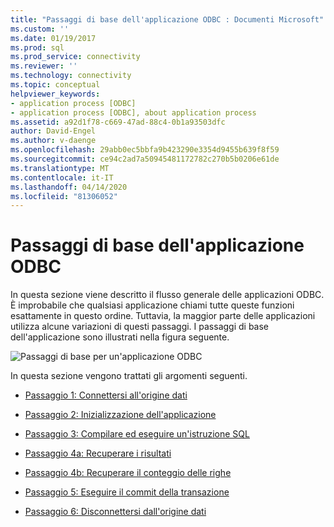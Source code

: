 ```yaml
---
title: "Passaggi di base dell'applicazione ODBC : Documenti Microsoft"
ms.custom: ''
ms.date: 01/19/2017
ms.prod: sql
ms.prod_service: connectivity
ms.reviewer: ''
ms.technology: connectivity
ms.topic: conceptual
helpviewer_keywords:
- application process [ODBC]
- application process [ODBC], about application process
ms.assetid: a92d1f78-c669-47ad-88c4-0b1a93503dfc
author: David-Engel
ms.author: v-daenge
ms.openlocfilehash: 29abb0ec5bbfa9b423290e3354d9455b639f8f59
ms.sourcegitcommit: ce94c2ad7a50945481172782c270b5b0206e61de
ms.translationtype: MT
ms.contentlocale: it-IT
ms.lasthandoff: 04/14/2020
ms.locfileid: "81306052"
---
```

# <a name="basic-odbc-application-steps"></a>Passaggi di base dell'applicazione ODBC
In questa sezione viene descritto il flusso generale delle applicazioni ODBC. È improbabile che qualsiasi applicazione chiami tutte queste funzioni esattamente in questo ordine. Tuttavia, la maggior parte delle applicazioni utilizza alcune variazioni di questi passaggi. I passaggi di base dell'applicazione sono illustrati nella figura seguente.  
  
 ![Passaggi di base per un'applicazione ODBC](../../../odbc/reference/develop-app/media/pr10.gif "pr10 (informazioni in stato di")  
  
 In questa sezione vengono trattati gli argomenti seguenti.  
  
-   [Passaggio 1: Connettersi all'origine dati](../../../odbc/reference/develop-app/step-1-connect-to-the-data-source.md)  
  
-   [Passaggio 2: Inizializzazione dell'applicazione](../../../odbc/reference/develop-app/step-2-initialize-the-application.md)  
  
-   [Passaggio 3: Compilare ed eseguire un'istruzione SQL](../../../odbc/reference/develop-app/step-3-build-and-execute-an-sql-statement.md)  
  
-   [Passaggio 4a: Recuperare i risultati](../../../odbc/reference/develop-app/step-4a-fetch-the-results.md)  
  
-   [Passaggio 4b: Recuperare il conteggio delle righe](../../../odbc/reference/develop-app/step-4b-fetch-the-row-count.md)  
  
-   [Passaggio 5: Eseguire il commit della transazione](../../../odbc/reference/develop-app/step-5-commit-the-transaction.md)  
  
-   [Passaggio 6: Disconnettersi dall'origine dati](../../../odbc/reference/develop-app/step-6-disconnect-from-the-data-source.md)
